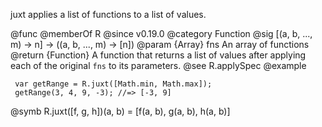 juxt applies a list of functions to a list of values.

@func
@memberOf R
@since v0.19.0
@category Function
@sig [(a, b, ..., m) -> n] -> ((a, b, ..., m) -> [n])
@param {Array} fns An array of functions
@return {Function} A function that returns a list of values after applying each of the original `fns` to its parameters.
@see R.applySpec
@example

     var getRange = R.juxt([Math.min, Math.max]);
     getRange(3, 4, 9, -3); //=> [-3, 9]
@symb R.juxt([f, g, h])(a, b) = [f(a, b), g(a, b), h(a, b)]
